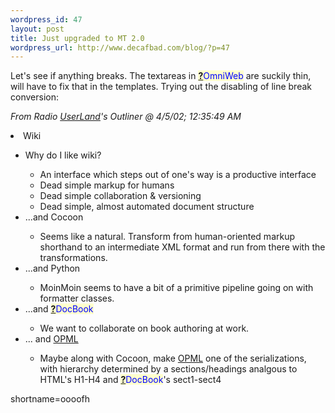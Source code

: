 ```yaml
--- 
wordpress_id: 47
layout: post
title: Just upgraded to MT 2.0
wordpress_url: http://www.decafbad.com/blog/?p=47
---
```

Let's see if anything breaks.   The textareas in <span style='background : #FFFFCE;'><a href="http://www.decafbad.com/twiki/bin/edit/Main/OmniWeb?topicparent=Main.FilterData"><b>?</b></a><font color="#0000FF">OmniWeb</font></span> are suckily thin, will have to fix that in the templates.  Trying out the disabling of line break conversion:<br>
<p><i>From Radio <a href="http://www.decafbad.com/twiki/bin/view/Main/UserLand">UserLand</a>'s Outliner @ 4/5/02; 12:35:49 AM</i></p>
<li>Wiki</li>
   <ul>
   <li>Why do I like wiki?</li>
      <ul>
      <li>An interface which steps out of one's way is a productive interface</li>
      <li>Dead simple markup for humans</li>
      <li>Dead simple collaboration &amp; versioning</li>
      <li>Dead simple, almost automated document structure</li>
      </ul>
   <li>...and Cocoon</li>
      <ul>
      <li>Seems like a natural.  Transform from human-oriented markup shorthand to an intermediate XML format and run from there with the transformations.</li>
      </ul>
   <li>...and Python</li>
      <ul>
      <li>MoinMoin seems to have a bit of a primitive pipeline going on with formatter classes.</li>
      </ul>
   <li>...and <span style='background : #FFFFCE;'><a href="http://www.decafbad.com/twiki/bin/edit/Main/DocBook?topicparent=Main.FilterData"><b>?</b></a><font color="#0000FF">DocBook</font></span></li>
      <ul>
      <li>We want to collaborate on book authoring at work.</li>
      </ul>
   <li>... and <a href="http://www.decafbad.com/twiki/bin/view/Main/OPML">OPML</a></li>
      <ul>
      <li>Maybe along with Cocoon, make <a href="http://www.decafbad.com/twiki/bin/view/Main/OPML">OPML</a> one of the serializations, with hierarchy determined by a sections/headings analgous to HTML's H1-H4 and <span style='background : #FFFFCE;'><a href="http://www.decafbad.com/twiki/bin/edit/Main/DocBook?topicparent=Main.FilterData"><b>?</b></a><font color="#0000FF">DocBook</font></span>'s sect1-sect4</li>
      </ul>
   </ul>
<!--more-->
shortname=oooofh
